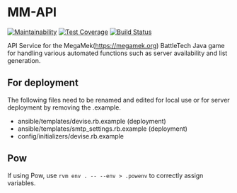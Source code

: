 # MM-API
[![Maintainability](https://api.codeclimate.com/v1/badges/eb17d622473ddeb12730/maintainability)](https://codeclimate.com/github/rjhancock/mm-api/maintainability) [![Test Coverage](https://api.codeclimate.com/v1/badges/eb17d622473ddeb12730/test_coverage)](https://codeclimate.com/github/rjhancock/mm-api/test_coverage) [![Build Status](https://travis-ci.org/rjhancock/mm-api.svg?branch=master)](https://travis-ci.org/rjhancock/mm-api)

API Service for the MegaMek(https://megamek.org) BattleTech Java game for
handling various automated functions such as server availability and list
generation.

## For deployment
The following files need to be renamed and edited for local use or for server
deployment by removing the .example.

* ansible/templates/devise.rb.example (deployment)
* ansible/templates/smtp_settings.rb.example (deployment)
* config/initializers/devise.rb.example

## Pow
If using Pow, use `rvm env . -- --env > .powenv` to correctly assign variables.
